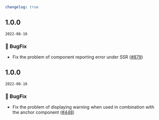 ```yaml
changelog: true
```

## 1.0.0

`2022-06-16`

### 🐛 BugFix

- Fix the problem of component reporting error under SSR ([#879](https://github.com/mb-design/mb-design-vue/pull/879))


## 1.0.0

`2022-06-16`

### 🐛 BugFix

- Fix the problem of displaying warning when used in combination with the anchor component ([#448](https://github.com/mb-design/mb-design-vue/pull/448))

